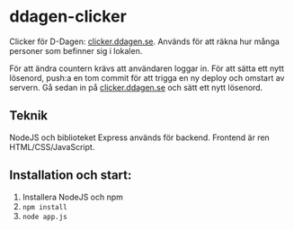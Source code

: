 # ddagen-clicker
Clicker för D-Dagen: [clicker.ddagen.se](http://clicker.ddagen.se). Används för att räkna hur många personer som befinner sig i lokalen.

För att ändra countern krävs att användaren loggar in. För att sätta ett nytt lösenord, push:a en tom commit för att trigga en ny deploy och omstart av servern. Gå sedan in på [clicker.ddagen.se](http://clicker.ddagen.se) och sätt ett nytt lösenord.

## Teknik
NodeJS och biblioteket Express används för backend. Frontend är ren HTML/CSS/JavaScript.

## Installation och start:

1. Installera NodeJS och npm
2. `npm install`
3. `node app.js`


